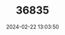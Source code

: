 ---
title: "36835"
category: "Caraipa utilis"
draft: false
date: 2024-02-22 13:03:50
languages:
  Spanish; Castilian: ["Aceite Caspi Colorado", "Aceite Caspi Negro", "Aceite Caspi"]
---